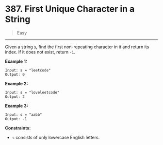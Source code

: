 # 387. First Unique Character in a String

> Easy

------

Given a string `s`, find the first non-repeating character in it and return its index. If it does not exist, return `-1`.

**Example 1:**

```
Input: s = "leetcode"
Output: 0
```

**Example 2:**

```
Input: s = "loveleetcode"
Output: 2
```

**Example 3:**

```
Input: s = "aabb"
Output: -1
```

**Constraints:**

- `s` consists of only lowercase English letters.